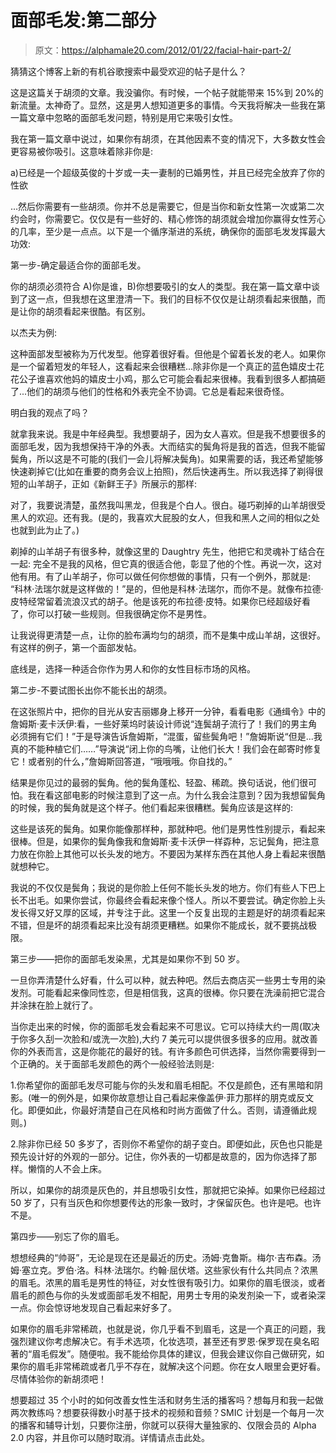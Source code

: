 # 面部毛发:第二部分

> 原文：<https://alphamale20.com/2012/01/22/facial-hair-part-2/>

猜猜这个博客上新的有机谷歌搜索中最受欢迎的帖子是什么？

这是这篇关于胡须的文章。我没骗你。有时候，一个帖子就能带来 15%到 20%的新流量。太神奇了。显然，这是男人想知道更多的事情。今天我将解决一些我在第一篇文章中忽略的面部毛发问题，特别是用它来吸引女性。

我在第一篇文章中说过，如果你有胡须，在其他因素不变的情况下，大多数女性会更容易被你吸引。这意味着除非你是:

a)已经是一个超级英俊的十岁或一夫一妻制的已婚男性，并且已经完全放弃了你的性欲

...然后你需要有一些胡须。你并不总是需要它，但是当你和新女性第一次或第二次约会时，你需要它。仅仅是有一些好的、精心修饰的胡须就会增加你赢得女性芳心的几率，至少是一点点。以下是一个循序渐进的系统，确保你的面部毛发发挥最大功效:

第一步-确定最适合你的面部毛发。

你的胡须必须符合 A)你是谁，B)你想要吸引的女人的类型。我在第一篇文章中谈到了这一点，但我想在这里澄清一下。我们的目标不仅仅是让胡须看起来很酷，而是让你的胡须看起来很酷。有区别。

以杰夫为例:

这种面部发型被称为万代发型。他穿着很好看。但他是个留着长发的老人。如果你是一个留着短发的年轻人，这看起来会很糟糕...除非你是一个真正的蓝色嬉皮士花花公子谁喜欢他妈的嬉皮士小鸡，那么它可能会看起来很棒。我看到很多人都搞砸了...他们的胡须与他们的性格和外表完全不协调。它总是看起来很奇怪。

明白我的观点了吗？

就拿我来说。我是中年经典型。我想要胡子，因为女人喜欢。但是我不想要很多的面部毛发，因为我想保持干净的外表。大而结实的鬓角将是我的首选，但我不能留鬓角，所以这是不可能的(我们一会儿将解决鬓角)。如果需要的话，我还希望能够快速剃掉它(比如在重要的商务会议上拍照)，然后快速再生。所以我选择了剃得很短的山羊胡子，正如《新鲜王子》所展示的那样:

对了，我要说清楚，虽然我叫黑龙，但我是个白人。很白。碰巧剃掉的山羊胡很受黑人的欢迎。还有我。(是的，我喜欢大屁股的女人，但我和黑人之间的相似之处也就到此为止了。)

剃掉的山羊胡子有很多种，就像这里的 Daughtry 先生，他把它和灵魂补丁结合在一起:
完全不是我的风格，但它真的很适合他，彰显了他的个性。再说一次，这对他有用。有了山羊胡子，你可以做任何你想做的事情，只有一个例外，那就是: “科林·法瑞尔就是这样做的！”是的，但他是科林·法瑞尔，而你不是。就像布拉德·皮特经常留着流浪汉式的胡子。他是该死的布拉德·皮特。如果你已经超级好看了，你可以打破一些规则。但我很确定你不是男性。

让我说得更清楚一点，让你的脸布满均匀的胡须，而不是集中成山羊胡，这很好。有这样的例子，第一个面部发帖。

底线是，选择一种适合你作为男人和你的女性目标市场的风格。

第二步-不要试图长出你不能长出的胡须。

在这张照片中，把你的目光从安吉丽娜身上移开一分钟，看看电影《通缉令》中的詹姆斯·麦卡沃伊:看，一些好莱坞时装设计师说“连鬓胡子流行了！我们的男主角必须拥有它们！”于是导演告诉詹姆斯，“混蛋，留些鬓角吧！”詹姆斯说“但是...我真的不能种植它们……”导演说“闭上你的鸟嘴，让他们长大！我们会在邮寄时修复它！或者别的什么，”詹姆斯回答道，“哦哦哦。你自找的。”

结果是你见过的最弱的鬓角。他的鬓角蓬松、轻盈、稀疏。换句话说，他们很可怕。我在看这部电影的时候注意到了这一点。为什么我会注意到？因为我想留鬓角的时候，我的鬓角就是这个样子。他们看起来很糟糕。鬓角应该是这样的:

这些是该死的鬓角。如果你能像那样种，那就种吧。他们是男性性别提示，看起来很棒。但是，如果你的鬓角像我和詹姆斯·麦卡沃伊一样孬种，忘记鬓角，把注意力放在你脸上其他可以长头发的地方。不要因为某样东西在其他人身上看起来很酷就想种它。

我说的不仅仅是鬓角；我说的是你脸上任何不能长头发的地方。你们有些人下巴上长不出毛。如果你尝试，你最终会看起来像个怪人。所以不要尝试。确定你脸上头发长得又好又厚的区域，并专注于此。这里一个反复出现的主题是好的胡须看起来不错，但是坏的胡须看起来比没有胡须更糟糕。如果你不能成长，就不要挑战极限。

第三步——把你的面部毛发染黑，尤其是如果你不到 50 岁。

一旦你弄清楚什么好看，什么可以种，就去种吧。然后去商店买一些男士专用的染发剂。可能看起来像同性恋，但是相信我，这真的很棒。你只要在洗澡前把它混合并涂抹在脸上就行了。

当你走出来的时候，你的面部毛发会看起来不可思议。它可以持续大约一周(取决于你多久刮一次脸和/或洗一次脸),大约 7 美元可以提供很多很多的应用。就改善你的外表而言，这是你能花的最好的钱。有许多颜色可供选择，当然你需要得到一个正确的。关于面部毛发颜色的两个一般经验法则是:

1.你希望你的面部毛发尽可能与你的头发和眉毛相配。不仅是颜色，还有黑暗和阴影。(唯一的例外是，如果你故意想让自己看起来像盖伊·菲力那样的朋克或反文化。即便如此，你最好清楚自己在风格和时尚方面做了什么。否则，请遵循此规则。)

2.除非你已经 50 多岁了，否则你不希望你的胡子变白。即便如此，灰色也只能是预先设计好的外观的一部分。记住，你外表的一切都是故意的，因为你选择了那样。懒惰的人不会上床。

所以，如果你的胡须是灰色的，并且想吸引女性，那就把它染掉。如果你已经超过 50 岁了，只有当灰色和你想要传达的形象一致时，才保留灰色。也许是吧。也许不是。

第四步——别忘了你的眉毛。

想想经典的“帅哥”，无论是现在还是最近的历史。汤姆·克鲁斯。梅尔·吉布森。汤姆·塞立克。罗伯·洛。科林·法瑞尔。约翰·屈伏塔。这些家伙有什么共同点？浓黑的眉毛。浓黑的眉毛是男性的特征，对女性很有吸引力。如果你的眉毛很淡，或者眉毛的颜色与你的头发或面部毛发不相配，用男士专用的染发剂染一下，或者染深一点。你会惊讶地发现自己看起来好多了。

如果你的眉毛非常稀疏，也就是说，你几乎看不到眉毛，这是一个真正的问题，我强烈建议你考虑解决它。有手术选项，化妆选项，甚至还有罗恩·保罗现在臭名昭著的“眉毛假发”。随便啦。我不能给你具体的建议，但我会建议你自己做研究，如果你的眉毛非常稀疏或者几乎不存在，就解决这个问题。你在女人眼里会更好看。尽情体验你的新胡须吧！

想要超过 35 个小时的如何改善女性生活和财务生活的播客吗？想每月和我一起做两次教练吗？想要获得数小时基于技术的视频和音频？SMIC 计划是一个每月一次的播客和辅导计划，只要你注册，你就可以获得大量独家的、仅限会员的 Alpha 2.0 内容，并且你可以随时取消。详情请点击此处。